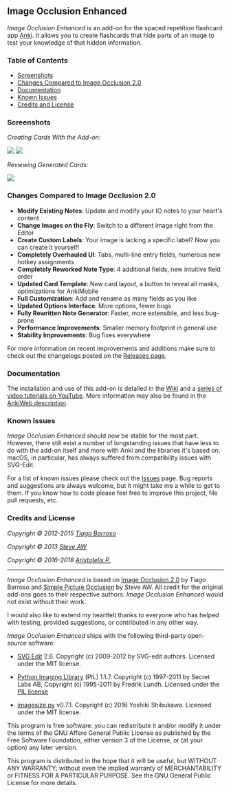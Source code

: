 ## Image Occlusion Enhanced

*Image Occlusion Enhanced* is an add-on for the spaced repetition flashcard app [Anki](http://ankisrs.net/). It allows you to create flashcards that hide parts of an image to test your knowledge of that hidden information.

### Table of Contents

<!-- MarkdownTOC -->

- [Screenshots](#screenshots)
- [Changes Compared to Image Occlusion 2.0](#changes-compared-to-image-occlusion-20)
- [Documentation](#documentation)
- [Known Issues](#known-issues)
- [Credits and License](#credits-and-license)

<!-- /MarkdownTOC -->

### Screenshots

*Creating Cards With the Add-on:*

<img src="screenshots/screenshot-io-editor-1.png">
<img src="screenshots/screenshot-io-editor-2.png">

*Reviewing Generated Cards:*

<img src="screenshots/screenshot-io-reviewer.png">

### Changes Compared to Image Occlusion 2.0

- **Modify Existing Notes**: Update and modify your IO notes to your heart's content
- **Change Images on the Fly**: Switch to a different image right from the Editor
- **Create Custom Labels**: Your image is lacking a specific label? Now you can create it yourself!
- **Completely Overhauled UI**: Tabs, multi-line entry fields, numerous new hotkey assignments
- **Completely Reworked Note Type**: 4 additional fields, new intuitive field order
- **Updated Card Template**: New card layout, a button to reveal all masks, optimizations for AnkiMobile
- **Full Customization**: Add and rename as many fields as you like
- **Updated Options Interface**: More options, fewer bugs
- **Fully Rewritten Note Generator**: Faster, more extensible, and less bug-prone
- **Performance Improvements**: Smaller memory footprint in general use
- **Stability Improvements**: Bug fixes everywhere

For more information on recent improvements and additions make sure to check out the changelogs posted on the [Releases page](https://github.com/Glutanimate/image-occlusion-enhanced/releases).

### Documentation

The installation and use of this add-on is detailed in the [Wiki](https://github.com/Glutanimate/image-occlusion-enhanced/wiki) and a [series of video tutorials on YouTube](https://www.youtube.com/playlist?list=PL3MozITKTz5YFHDGB19ypxcYfJ1ITk_6o). More information may also be found in the [AnkiWeb description](docs/description.md).

### Known Issues

*Image Occlusion Enhanced* should now be stable for the most part. However, there still exist a number of longstanding issues that have less to do with the add-on itself and more with Anki and the libraries it's based on. macOS, in particular, has always suffered from compatibility issues with SVG-Edit.

For a list of known issues please check out the [Issues](https://github.com/Glutanimate/image-occlusion-enhanced/issues) page. Bug reports and suggestions are always welcome, but it might take me a while to get to them. If you know how to code please feel free to improve this project, file pull requests, etc.

### Credits and License

*Copyright © 2012-2015 [Tiago Barroso](https://github.com/tmbb)*

*Copyright © 2013 [Steve AW](https://github.com/steveaw)*

*Copyright © 2016-2018 [Aristotelis P.](https://glutanimate.com/)*

-----

*Image Occlusion Enhanced* is based on [Image Occlusion 2.0](https://github.com/tmbb/image-occlusion-2) by Tiago Barroso and [Simple Picture Occlusion](https://github.com/steveaw/anki_addons) by Steve AW. All credit for the original add-ons goes to their respective authors. *Image Occlusion Enhanced* would not exist without their work.

I would also like to extend my heartfelt thanks to everyone who has helped with testing, provided suggestions, or contributed in any other way.

*Image Occlusion Enhanced* ships with the following third-party open-source software:

- [SVG Edit](https://github.com/SVG-Edit/svgedit) 2.6. Copyright (c) 2009-2012 by SVG-edit authors. Licensed under the MIT license.

- [Python Imaging Library](http://www.pythonware.com/products/pil/) (PIL) 1.1.7. Copyright (c) 1997-2011 by Secret Labs AB, Copyright (c) 1995-2011 by Fredrik Lundh. Licensed under the [PIL license](http://www.pythonware.com/products/pil/license.htm)

- [imagesize.py](https://github.com/shibukawa/imagesize_py) v0.7.1. Copyright (c) 2016 Yoshiki Shibukawa. Licensed under the MIT license.

This program is free software: you can redistribute it and/or modify it under the terms of the GNU Affero General Public License as published by the Free Software Foundation, either version 3 of the License, or (at your option) any later version. 

This program is distributed in the hope that it will be useful, but WITHOUT ANY WARRANTY; without even the implied warranty of MERCHANTABILITY or FITNESS FOR A PARTICULAR PURPOSE. See the GNU General Public License for more details.